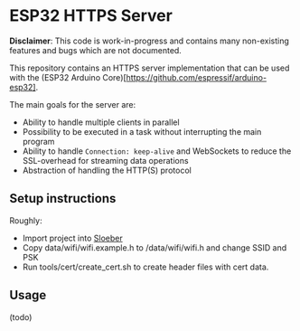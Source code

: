# ESP32 HTTPS Server

**Disclaimer**: This code is work-in-progress and contains many non-existing features and bugs which are not documented.

This repository contains an HTTPS server implementation that can be used with the (ESP32 Arduino Core)[https://github.com/espressif/arduino-esp32].

The main goals for the server are:
- Ability to handle multiple clients in parallel
- Possibility to be executed in a task without interrupting the main program
- Ability to handle `Connection: keep-alive` and WebSockets to reduce the SSL-overhead for streaming data operations
- Abstraction of handling the HTTP(S) protocol

## Setup instructions

Roughly:

- Import project into [Sloeber](http://eclipse.baeyens.it/)
- Copy data/wifi/wifi.example.h to /data/wifi/wifi.h and change SSID and PSK
- Run tools/cert/create_cert.sh to create header files with cert data.

## Usage

(todo)